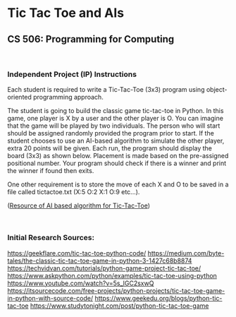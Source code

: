 
# Tic Tac Toe and AIs

## CS 506: Programming for Computing

<br>

### Independent Project (IP) Instructions

Each student is required to write a Tic-Tac-Toe (3x3) program using object-oriented programming approach.

The student is going to build the classic game tic-tac-toe in Python. In this game, one player is X by a user and the other player is O. You can imagine that the game will be played by two individuals. The person who will start should be assigned randomly provided the program prior to start. If the student chooses to use an AI-based algorithm to simulate the other player, extra 20 points will be given. Each run, the program should display the board (3x3) as shown below. Placement is made based on the pre-assigned positional number. Your program should check if there is a winner and print the winner if found then exits.

One other requirement is to store the move of each X and O to be saved in a file called tictactoe.txt (X:5 O:2 X:1 O:9 etc...).  

([Resource of AI based algorithm for Tic-Tac-Toe](https://towardsdatascience.com/tic-tac-toe-creating-unbeatable-ai-with-minimax-algorithm-8af9e52c1e7d))

<br>

### Initial Research Sources:

https://geekflare.com/tic-tac-toe-python-code/
https://medium.com/byte-tales/the-classic-tic-tac-toe-game-in-python-3-1427c68b8874
https://techvidvan.com/tutorials/python-game-project-tic-tac-toe/
https://www.askpython.com/python/examples/tic-tac-toe-using-python
https://www.youtube.com/watch?v=5s_lGC2sxwQ
https://itsourcecode.com/free-projects/python-projects/tic-tac-toe-game-in-python-with-source-code/
https://www.geekedu.org/blogs/python-tic-tac-toe
https://www.studytonight.com/post/python-tic-tac-toe-game
